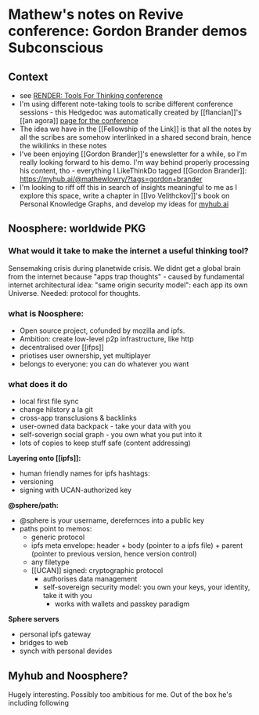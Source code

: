 # Mathew's notes on Revive conference: Gordon Brander demos Subconscious
## Context 
* see [RENDER: Tools For Thinking conference](https://myhub.ai/items/render-tools-for-thinking-conference)
* I'm using different note-taking tools to scribe  different conference sessions - this Hedgedoc was automatically created by [[flancian]]'s [[an agora]] [page for the conference](https://anagora.org/tools+for+thinking)
* The idea we have in the [[Fellowship of the Link]] is that all the notes by all the scribes are somehow interlinked in a shared second brain, hence the wikilinks in these notes
* I've been enjoying [[Gordon Brander]]'s enewsletter for a while, so I'm really looking forward to his demo. I'm way behind properly processing his content, tho - everything I LikeThinkDo tagged [[Gordon Brander]]: https://myhub.ai/@mathewlowry/?tags=gordon+brander
* I'm looking to riff off this in search of insights meaningful to me as I explore this space, write a chapter in [[Ivo Velithckov]]'s book on Personal Knowledge Graphs, and develop my ideas for [myhub.ai](myhub.ai)
## Noosphere: worldwide PKG

### What would it take to make the internet a useful thinking tool?
Sensemaking crisis during planetwide crisis.
We didnt get a global brain from the internet because "apps trap thoughts" - caused by fundamental internet architectural idea: "same origin security model": each app its own Universe.
Needed: protocol for thoughts.
### what is Noosphere: 
* Open source project, cofunded by mozilla and ipfs.
* Ambition: create low-level p2p infrastructure, like http
* decentralised over [[ifps]]
* priotises user ownership, yet multiplayer
* belongs to everyone: you can do whatever you want

### what does it do
* local first file sync
* change hilstory a la git
* cross-app transclusions & backlinks
* user-owned data backpack - take your data with you
* self-soverign social graph - you own what you put into it
* lots of copies to keep stuff safe (content addressing)

**Layering onto [[ipfs]]:**
* human friendly names for ipfs hashtags:
* versioning
* signing with UCAN-authorized key

**@sphere/path:**
* @sphere is your username, derefernces into a public key
* paths point to memos:
    * generic protocol
    * ipfs meta envelope: header + body (pointer to a ipfs file) + parent (pointer to previous version, hence version control)
    * any filetype
    * [[UCAN]] signed: cryptographic protocol
        * authorises data management
        * self-sovereign security model: you own your keys, your identity, take it with you
            * works with wallets and passkey paradigm

**Sphere servers**
* personal ipfs gateway
* bridges to web
* synch with personal devides

## Myhub and Noosphere?
Hugely interesting. Possibly too ambitious for me.
Out of the box he's including following




